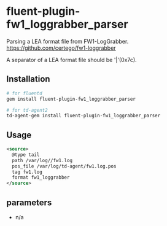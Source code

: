 # fluent-plugin-fw1_loggrabber_parser

Parsing a LEA format file from FW1-LogGrabber.
https://github.com/certego/fw1-loggrabber

A separator of a LEA format file should be '|'(0x7c).


## Installation

```bash
# for fluentd
gem install fluent-plugin-fw1_loggrabber_parser

# for td-agent2
td-agent-gem install fluent-plugin-fw1_loggrabber_parser
```

## Usage

```xml
<source>
  @type tail
  path /var/log//fw1.log
  pos_file /var/log/td-agent/fw1.log.pos
  tag fw1.log
  format fw1_loggrabber
</source>
```

## parameters
- n/a
